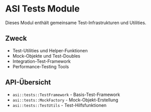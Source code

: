 # ASI Tests Module

Dieses Modul enthält gemeinsame Test-Infrastrukturen und Utilities.

## Zweck

- Test-Utilities und Helper-Funktionen
- Mock-Objekte und Test-Doubles
- Integration-Test-Framework
- Performance-Testing Tools

## API-Übersicht

- `asi::tests::TestFramework` - Basis-Test-Framework
- `asi::tests::MockFactory` - Mock-Objekt-Erstellung
- `asi::tests::TestUtils` - Test-Hilfsfunktionen

